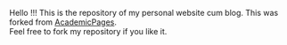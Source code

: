 Hello !!! This is the repository of my personal website cum blog. This was forked from [AcademicPages](https://github.com/academicpages/academicpages.github.io).<br>
Feel free to fork my repository if you like it. 
